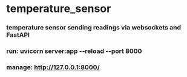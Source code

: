 # temperature_sensor
### temperature sensor sending readings via websockets and FastAPI
### run: uvicorn server:app --reload --port 8000
### manage: http://127.0.0.1:8000/